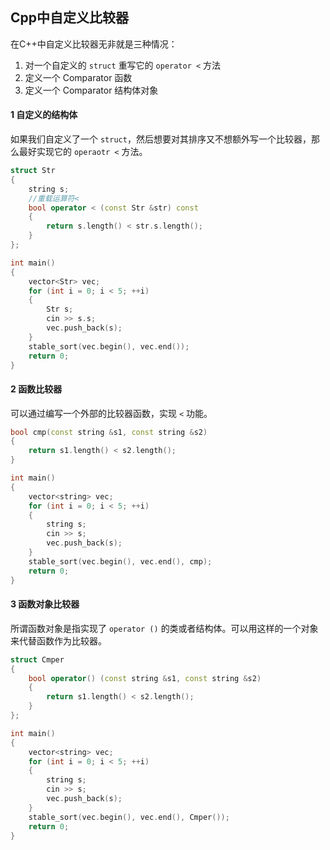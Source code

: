 ## Cpp中自定义比较器

在C++中自定义比较器无非就是三种情况：

1. 对一个自定义的 `struct` 重写它的 `operator <` 方法
2. 定义一个 Comparator 函数
3. 定义一个 Comparator 结构体对象

#### 1 自定义的结构体

如果我们自定义了一个 `struct`，然后想要对其排序又不想额外写一个比较器，那么最好实现它的 `operaotr <` 方法。

```cpp
struct Str
{
    string s;
    //重载运算符<
    bool operator < (const Str &str) const
    {
        return s.length() < str.s.length();
    }
};

int main()
{
    vector<Str> vec;
    for (int i = 0; i < 5; ++i)
    {
        Str s;
        cin >> s.s;
        vec.push_back(s);
    }
    stable_sort(vec.begin(), vec.end());
    return 0;
}

```

#### 2 函数比较器

可以通过编写一个外部的比较器函数，实现 `<` 功能。

```cpp
bool cmp(const string &s1, const string &s2)
{
    return s1.length() < s2.length();
}

int main()
{
    vector<string> vec;
    for (int i = 0; i < 5; ++i)
    {
        string s;
        cin >> s;
        vec.push_back(s);
    }
    stable_sort(vec.begin(), vec.end(), cmp);
    return 0;
}
```

#### 3 函数对象比较器

所谓函数对象是指实现了 `operator ()` 的类或者结构体。可以用这样的一个对象来代替函数作为比较器。

```cpp
struct Cmper
{
    bool operator() (const string &s1, const string &s2)
    {
        return s1.length() < s2.length();
    }
};

int main()
{
    vector<string> vec;
    for (int i = 0; i < 5; ++i)
    {
        string s;
        cin >> s;
        vec.push_back(s);
    }
    stable_sort(vec.begin(), vec.end(), Cmper());
    return 0;
}
```